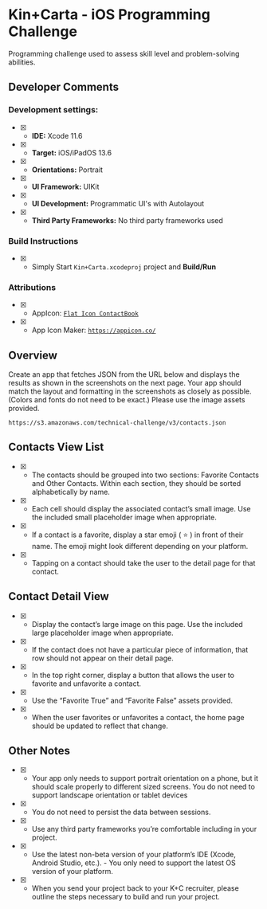 # Kin+Carta -  iOS Programming Challenge

Programming challenge used to assess skill level and problem-solving abilities. 

## Developer Comments

### Development settings:

- [x] - **IDE:** Xcode 11.6
- [x] - **Target:** iOS/iPadOS 13.6
- [x] - **Orientations:** Portrait
- [x] - **UI Framework:** UIKit
- [x] - **UI Development:** Programmatic UI's with Autolayout
- [x] - **Third Party Frameworks:** No third party frameworks used

### Build Instructions
- [x] - Simply Start  ``` Kin+Carta.xcodeproj ```  project and **Build/Run**

### Attributions
  
- [x] - AppIcon:   [`Flat Icon ContactBook`](https://www.flaticon.com/free-icon/notebook_784856?term=address%20book&page=1&position=17)

- [x] - App Icon Maker: [`https://appicon.co/`](https://appicon.co/)

## Overview

Create an app that fetches JSON from the URL below and displays the results as shown in the screenshots on the next page. Your app should match the layout and formatting in the screenshots as closely as possible. (Colors and fonts do not need to be exact.) Please use the image assets provided.

```
https://s3.amazonaws.com/technical-challenge/v3/contacts.json
```

## Contacts View List

- [x] - The contacts should be grouped into two sections: Favorite Contacts and Other Contacts. Within each section, they should be sorted alphabetically by name.

- [x] - Each cell should display the associated contact’s small image. Use the included small placeholder image when appropriate.

- [x] - If a contact is a favorite, display a star emoji ( ⭐️ ) in front of their name. The emoji might look different
  depending on your platform.

- [x] - Tapping on a contact should take the user to the detail page for that contact.

## Contact Detail View

- [x] - Display the contact’s large image on this page. Use the included large placeholder image when appropriate. 

- [x] - If the contact does not have a particular piece of information, that row should not appear on their detail page. 

- [x] - In the top right corner, display a button that allows the user to favorite and unfavorite a contact. 

- [x] - Use the “Favorite True” and “Favorite False” assets provided.

- [x] - When the user favorites or unfavorites a contact, the home page should be updated to reflect that change.


## Other Notes 

- [x] - Your app only needs to support portrait orientation on a phone, but it should scale properly to different sized screens. You do not need to support landscape orientation or tablet devices

- [x] - You do not need to persist the data between sessions.

- [x] - Use any third party frameworks you’re comfortable including in your project.

- [x] - Use the latest non-beta version of your platform’s IDE (Xcode, Android Studio, etc.). - You only need to support the latest OS version of your platform.

- [x] - When you send your project back to your K+C recruiter, please outline the steps necessary to build and run your project.
